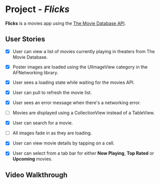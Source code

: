 # Project - *Flicks*

**Flicks** is a movies app using the [The Movie Database API](http://docs.themoviedb.apiary.io/#).

## User Stories

- [x] User can view a list of movies currently playing in theaters from The Movie Database.
- [x] Poster images are loaded using the UIImageView category in the AFNetworking library.
- [x] User sees a loading state while waiting for the movies API.
- [x] User can pull to refresh the movie list.
- [x] User sees an error message when there's a networking error.
- [ ] Movies are displayed using a CollectionView instead of a TableView.
- [x] User can search for a movie.
- [ ] All images fade in as they are loading.
- [x] User can view movie details by tapping on a cell.
- [x] User can select from a tab bar for either **Now Playing**, **Top Rated** or **Upcoming** movies.



## Video Walkthrough 

